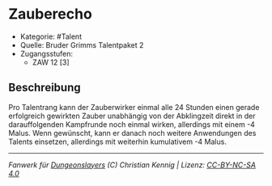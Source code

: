 <!---
Dies ist ein Fanwerk für DUNGEONSLAYERS (C) von Christian Kennig

Quellen:      [Bruder Grimms Talentpaket 2](https://www.f-space.de/ds4/downloads.html)
              [Talentbeschreibungen](https://www.f-space.de/ds4/tools-talentcards.html)
License:      [CC-BY-NC-SA 4.0](https://creativecommons.org/licenses/by-nc-sa/4.0/deed.de)
Richtlinien:  [Fanwerkrichtlinien](https://www.dungeonslayers.net/fanwerk-richtlinien/)
Autor:        Zauberlehrling
-->

  
# Zauberecho  
- Kategorie: #Talent  
- Quelle: Bruder Grimms Talentpaket 2  
- Zugangsstufen:  
  - ZAW 12 [3]  

## Beschreibung  
Pro Talentrang kann der Zauberwirker einmal alle 24 Stunden einen gerade erfolgreich gewirkten Zauber unabhängig von der Abklingzeit direkt in der darauffolgenden Kampfrunde noch einmal wirken, allerdings mit einem -4 Malus. Wenn gewünscht, kann er danach noch weitere Anwendungen des Talents einsetzen, allerdings mit weiterhin kumulativem -4 Malus.


___  
*Fanwerk für [Dungeonslayers](https://www.dungeonslayers.net/) (C) Christian Kennig | Lizenz: [CC-BY-NC-SA 4.0](https://creativecommons.org/licenses/by-nc-sa/4.0/deed.de)*  